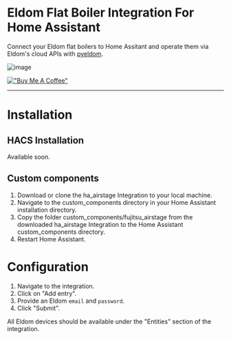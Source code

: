 # Eldom Flat Boiler Integration For Home Assistant

Connect your Eldom flat boilers to Home Assitant and operate them via Eldom's cloud APIs with [pyeldom](https://github.com/qbaware/pyeldom).

![image](https://github.com/user-attachments/assets/74b3e6e4-84d8-4f03-8983-98f86e85ff9b)

[!["Buy Me A Coffee"](https://www.buymeacoffee.com/assets/img/custom_images/orange_img.png)](https://www.buymeacoffee.com/danielgospodinow)

--- 

# Installation

## HACS Installation
Available soon.

## Custom components

1. Download or clone the ha_airstage Integration to your local machine.
2. Navigate to the custom_components directory in your Home Assistant installation directory.
3. Copy the folder custom_components/fujitsu_airstage from the downloaded ha_airstage Integration to the Home Assistant custom_components directory.
4. Restart Home Assistant.

# Configuration

1. Navigate to the integration.
2. Click on "Add entry".
3. Provide an Eldom `email` and `password`.
4. Click "Submit".

All Eldom devices should be available under the "Entities" section of the integration.
